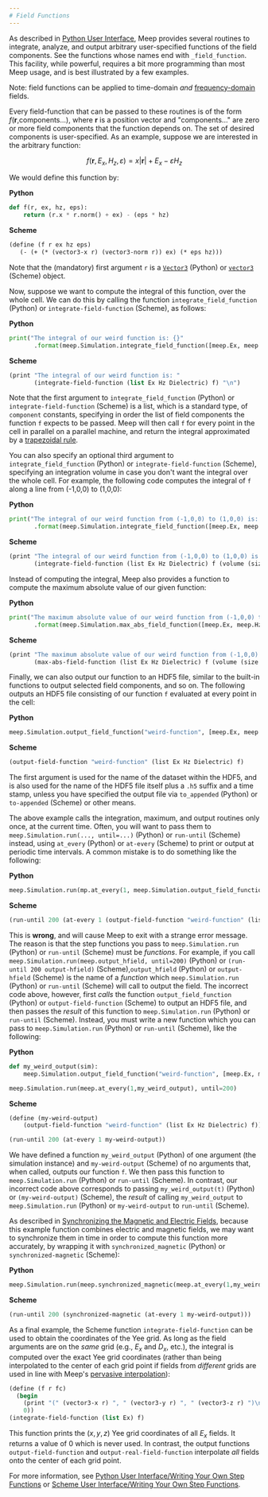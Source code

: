```yaml
---
# Field Functions
---
```


As described in [Python User Interface](Python_User_Interface.md), Meep provides several routines to integrate, analyze, and output arbitrary user-specified functions of the field components. See the functions whose names end with `_field_function`. This facility, while powerful, requires a bit more programming than most Meep usage, and is best illustrated by a few examples.

Note: field functions can be applied to time-domain *and* [frequency-domain](Python_User_Interface.md#frequency-domain-solver) fields.

Every field-function that can be passed to these routines is of the form *f*(**r**,components...), where **r** is a position vector and "components..." are zero or more field components that the function depends on. The set of desired components is user-specified. As an example, suppose we are interested in the arbitrary function:

$$f(\mathbf{r}, E_x, H_z, \varepsilon) = x |\mathbf{r}| + E_x - \varepsilon H_z$$

We would define this function by:

**Python**
```py
def f(r, ex, hz, eps):
    return (r.x * r.norm() + ex) - (eps * hz)
```

**Scheme**
```scm
(define (f r ex hz eps)
   (- (+ (* (vector3-x r) (vector3-norm r)) ex) (* eps hz)))
```

Note that the (mandatory) first argument `r` is a [`Vector3`](Python_User_Interface.md#vector3) (Python) or [`vector3`](https://libctl.readthedocs.io/en/latest/User_Reference) (Scheme) object.

Now, suppose we want to compute the integral of this function, over the whole cell. We can do this by calling the function `integrate_field_function` (Python) or `integrate-field-function` (Scheme), as follows:

**Python**
```py
print("The integral of our weird function is: {}"
	   .format(meep.Simulation.integrate_field_function([meep.Ex, meep.Hz, meep.Dielectric], f)))
```

**Scheme**
```scm
(print "The integral of our weird function is: "
       (integrate-field-function (list Ex Hz Dielectric) f) "\n")
```

Note that the first argument to `integrate_field_function` (Python) or `integrate-field-function` (Scheme) is a list, which is a standard type, of `component` constants, specifying in order the list of field components the function `f` expects to be passed. Meep will then call `f` for every point in the cell in parallel on a parallel machine, and return the integral approximated by a [trapezoidal rule](https://en.wikipedia.org/wiki/trapezoidal_rule).

You can also specify an optional third argument to `integrate_field_function` (Python) or `integrate-field-function` (Scheme), specifying an integration volume in case you don't want the integral over the whole cell. For example, the following code computes the integral of `f` along a line from (-1,0,0) to (1,0,0):

**Python**
```py
print("The integral of our weird function from (-1,0,0) to (1,0,0) is: {}"
	   .format(meep.Simulation.integrate_field_function([meep.Ex, meep.Hz, meep.Dielectric], f, meep.Volume(size=meep.Vector3(2,0,0), center=meep.Vector3(0,0,0)))))
```

**Scheme**
```scm
(print "The integral of our weird function from (-1,0,0) to (1,0,0) is: "
       (integrate-field-function (list Ex Hz Dielectric) f (volume (size 2 0 0) (center 0 0 0))) "\n")
```

Instead of computing the integral, Meep also provides a function to compute the maximum absolute value of our given function:

**Python**
```py
print("The maximum absolute value of our weird function from (-1,0,0) to (1,0,0) is: {}"
	   .format(meep.Simulation.max_abs_field_function([meep.Ex, meep.Hz, meep.Dielectric], f, meep.Volume(size=meep.Vector3(2,0,0), center=meep.Vector3(0,0,0)))))
```

**Scheme**
```scm
(print "The maximum absolute value of our weird function from (-1,0,0) to (1,0,0) is: "
       (max-abs-field-function (list Ex Hz Dielectric) f (volume (size 2 0 0) (center 0 0 0))) "\n")
```

Finally, we can also output our function to an HDF5 file, similar to the built-in functions to output selected field components, and so on. The following outputs an HDF5 file consisting of our function `f` evaluated at every point in the cell:

**Python**
```py
meep.Simulation.output_field_function("weird-function", [meep.Ex, meep.Hz, meep.Dielectric], f)
```

**Scheme**
```scm
(output-field-function "weird-function" (list Ex Hz Dielectric) f)
```

The first argument is used for the name of the dataset within the HDF5, and is also used for the name of the HDF5 file itself plus a `.h5` suffix and a time stamp, unless you have specified the output file via `to_appended` (Python) or `to-appended` (Scheme) or other means.

The above example calls the integration, maximum, and output routines only once, at the current time. Often, you will want to pass them to `meep.Simulation.run(..., until=...)` (Python) or `run-until` (Scheme) instead, using `at_every` (Python) or `at-every` (Scheme) to print or output at periodic time intervals. A common mistake is to do something like the following:

**Python**
```py
meep.Simulation.run(mp.at_every(1, meep.Simulation.output_field_function("weird-function", [meep.Ex, meep.Hz, meep.Dielectric], f)), until=200)
```

**Scheme**
```scm
(run-until 200 (at-every 1 (output-field-function "weird-function" (list Ex Hz Dielectric) f)))
```

This is **wrong**, and will cause Meep to exit with a strange error message. The reason is that the step functions you pass to `meep.Simulation.run` (Python) or `run-until` (Scheme) must be *functions*. For example, if you call `meep.Simulation.run(meep.output_hfield, until=200)` (Python) or `(run-until 200 output-hfield)` (Scheme),`output_hfield` (Python) or  `output-hfield` (Scheme)  is the name of a *function* which `meep.Simulation.run` (Python) or `run-until` (Scheme) will call to output the field. The incorrect code above, however, first *calls* the function `output_field_function` (Python) or `output-field-function` (Scheme) to output an HDF5 file, and then passes the *result* of this function to `meep.Simulation.run` (Python) or `run-until` (Scheme). Instead, you must write a new function which you can pass to `meep.Simulation.run` (Python) or `run-until` (Scheme), like the following:

**Python**
```py
def my_weird_output(sim):
    meep.Simulation.output_field_function("weird-function", [meep.Ex, meep.Hz, meep.Dielectric], f)    

meep.Simulation.run(meep.at_every(1,my_weird_output), until=200)
```

**Scheme**
```scm
(define (my-weird-output)
	(output-field-function "weird-function" (list Ex Hz Dielectric) f))

(run-until 200 (at-every 1 my-weird-output))
```

We have defined a function `my_weird_output` (Python) of one argument (the simulation instance) and `my-weird-output` (Scheme) of no arguments that, when called, outputs our function `f`. We then pass this function to `meep.Simulation.run` (Python) or `run-until` (Scheme). In contrast, our incorrect code above corresponds to passing `my_weird_output(t)` (Python) or `(my-weird-output)` (Scheme), the *result* of calling `my_weird_output` to `meep.Simulation.run` (Python) or `my-weird-output` to `run-until` (Scheme).

As described in [Synchronizing the Magnetic and Electric Fields](Synchronizing_the_Magnetic_and_Electric_Fields.md), because this example function combines electric and magnetic fields, we may want to synchronize them in time in order to compute this function more accurately, by wrapping it with `synchronized_magnetic` (Python) or `synchronized-magnetic` (Scheme):

**Python**
```py
meep.Simulation.run(meep.synchronized_magnetic(meep.at_every(1,my_weird_output)), until=200)
```

**Scheme**
```scm
(run-until 200 (synchronized-magnetic (at-every 1 my-weird-output)))
```

As a final example, the Scheme function `integrate-field-function` can be used to obtain the coordinates of the Yee grid. As long as the field arguments are on the *same* grid (e.g., $E_x$ and $D_x$, etc.), the integral is computed over the exact Yee grid coordinates (rather than being interpolated to the center of each grid point if fields from *different* grids are used in line with Meep's [pervasive interpolation](Introduction.md#the-illusion-of-continuity)):

```scm
(define (f r fc)
  (begin
    (print "(" (vector3-x r) ", " (vector3-y r) ", " (vector3-z r) ")\n")
    0))
(integrate-field-function (list Ex) f)
```

This function prints the $(x,y,z)$ Yee grid coordinates of all $E_x$ fields. It returns a value of 0 which is never used. In contrast, the output functions `output-field-function` and `output-real-field-function` interpolate *all* fields onto the center of each grid point.

For more information, see [Python User Interface/Writing Your Own Step Functions](Python_User_Interface.md#writing-your-own-step-functions) or [Scheme User Interface/Writing Your Own Step Functions](Scheme_User_Interface.md#writing-your-own-step-functions).
